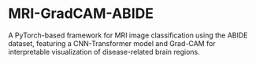 # MRI-GradCAM-ABIDE
A PyTorch-based framework for MRI image classification using the ABIDE dataset, featuring a CNN-Transformer model and Grad-CAM for interpretable visualization of disease-related brain regions.
